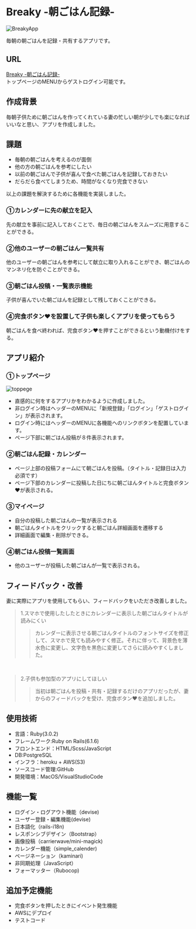 # Breaky -朝ごはん記録-
![BreakyApp](https://user-images.githubusercontent.com/89643851/191385348-6aa0a582-6d89-4272-8451-e9825b7391d8.png)

毎朝の朝ごはんを記録・共有するアプリです。

## URL
[Breaky -朝ごはん記録-](https://breaky-app-030618.herokuapp.com/)          
トップページのMENUからゲストログイン可能です。

## 作成背景
毎朝子供ために朝ごはんを作ってくれている妻の忙しい朝が少しでも楽になればいいなと思い、アプリを作成しました。

## 課題
- 毎朝の朝ごはんを考えるのが面倒
- 他の方の朝ごはんを参考にしたい
- 以前の朝ごはんで子供が喜んで食べた朝ごはんを記録しておきたい
- だらだら食べてしまうため、時間がなくなり完食できない


以上の課題を解決するために各機能を実装しました。

### ①カレンダーに先の献立を記入
先の献立を事前に記入しておくことで、毎日の朝ごはんをスムーズに用意することができる。


### ②他のユーザーの朝ごはん一覧共有
他のユーザーの朝ごはんを参考にして献立に取り入れることができ、朝ごはんのマンネリ化を防ぐことができる。


### ③朝ごはん投稿・一覧表示機能
子供が喜んでいた朝ごはんを記録として残しておくことができる。


### ④完食ボタン❤️を設置して子供も楽しくアプリを使ってもらう
朝ごはんを食べ終われば、完食ボタン❤️を押すことができるという動機付けをする。


## アプリ紹介

### ①トップページ
![toppege](https://media.giphy.com/media/5SIrvxj4X6SPUYf978/giphy-downsized.gif)
- 直感的に何をするアプリかをわかるように作成しました。
- 非ログイン時はヘッダーのMENUに「新規登録」「ログイン」「ゲストログイン」が表示されます。
- ログイン時にはヘッダーのMENUに各機能へのリンクボタンを配置しています。
- ページ下部に朝ごはん投稿が８件表示されます。


### ②朝ごはん記録・カレンダー
- ページ上部の投稿フォームにて朝ごはんを投稿。（タイトル・記録日は入力必須です）
- ページ下部のカレンダーに投稿した日にちに朝ごはんタイトルと完食ボタン❤️が表示される。


### ③マイページ
- 自分の投稿した朝ごはんの一覧が表示される
- 朝ごはんタイトルをクリックすると朝ごはん詳細画面を遷移する
- 詳細画面で編集・削除ができる。


### ④朝ごはん投稿一覧画面
- 他のユーザーが投稿した朝ごはんが一覧で表示される。


## フィードバック・改善
妻に実際にアプリを使用してもらい、フィードバックをいただき改善しました。

> 1.スマホで使用したしたときにカレンダーに表示した朝ごはんタイトルが読みにくい　
>> カレンダーに表示させる朝ごはんタイトルのフォントサイズを修正して、スマホで見ても読みやすく修正。それに伴って、背景色を薄水色に変更し、文字色を黒色に変更してさらに読みやすくしました。

<br>

> 2.子供も参加型のアプリにしてほしい
>> 当初は朝ごはんを投稿・共有・記録するだけのアプリだったが、妻からのフィードバックを受け、完食ボタン❤️を追加しました。

## 使用技術
- 言語：Ruby(3.0.2)
- フレームワーク:Ruby on Rails(6.1.6)
- フロントエンド：HTML/Scss/JavaScript
- DB:PostgreSQL
- インフラ：heroku + AWS(S3)
- ソースコード管理:GitHub
- 開発環境：MacOS/VisualStudioCode


## 機能一覧
- ログイン・ログアウト機能（devise)
- ユーザー登録・編集機能(devise)
- 日本語化（rails-i18n)
- レスポンシブデザイン（Bootstrap）
- 画像投稿（carrierwave/mini-magick)
- カレンダー機能（simple_calender)
- ページネーション（kaminari)
- 非同期処理（JavaScript）
- フォーマッター（Rubocop)


## 追加予定機能
- 完食ボタンを押したときにイベント発生機能
- AWSにデプロイ
- テストコード



